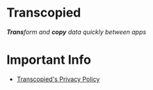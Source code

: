 # Transcopied
_**Trans**form and **copy** data quickly between apps_
 

# Important Info
- [Transcopied's Privacy Policy](./privacy.md)